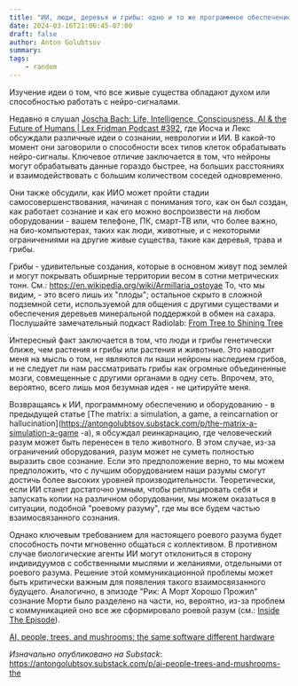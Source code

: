 ```yaml
---
title: "ИИ, люди, деревья и грибы: одно и то же программное обеспечение, разное оборудование"
date: 2024-03-16T21:06:45-07:00
draft: false
author: Anton Golubtsov
summary:
tags:
    - random
---
```


Изучение идеи о том, что все живые существа обладают духом или способностью работать с нейро-сигналами.

Недавно я слушал [Joscha Bach: Life, Intelligence, Consciousness, AI & the Future of Humans | Lex Fridman Podcast #392](https://www.youtube.com/watch?v=e8qJsk1j2zE), где Йосча и Лекс обсуждали различные идеи о сознании, неврологии и ИИ. В какой-то момент они заговорили о способности всех типов клеток обрабатывать нейро-сигналы. Ключевое отличие заключается в том, что нейроны могут обрабатывать данные гораздо быстрее, на больших расстояниях и взаимодействовать с большим количеством соседей одновременно.

Они также обсудили, как ИИО может пройти стадии самосовершенствования, начиная с понимания того, как он был создан, как работает сознание и как его можно воспроизвести на любом оборудовании - вашем телефоне, ПК, смарт-ТВ или, что более важно, на био-компьютерах, таких как люди, животные, и с некоторыми ограничениями на другие живые существа, такие как деревья, трава и грибы.

Грибы - удивительные создания, которые в основном живут под землей и могут покрывать обширные территории весом в сотни метрических тонн. См.: https://en.wikipedia.org/wiki/Armillaria_ostoyae То, что мы видим, - это всего лишь их "плоды"; остальное скрыто в сложной подземной сети, используемой для общения с другими существами и обеспечения деревьев минеральной поддержкой в обмен на сахара. Послушайте замечательный подкаст Radiolab: [From Tree to Shining Tree](https://radiolab.org/podcast/from-tree-to-shining-tree)

Интересный факт заключается в том, что люди и грибы генетически ближе, чем растения и грибы или растения и животные. Это наводит меня на мысль о том, не являются ли наши нейроны наследием грибов, и не следует ли нам рассматривать грибы как огромные объединенные мозги, совмещенные с другими органами в одну сеть. Впрочем, это, вероятно, всего лишь моя безумная идея - не цитируйте меня.

Возвращаясь к ИИ, программному обеспечению и оборудованию - в предыдущей статье [The matrix: a simulation, a game, a reincarnation or hallucination](https://antongolubtsov.substack.com/p/the-matrix-a-simulation-a-game -a), я обсуждал реинкарнацию, где человеческий разум может быть перенесен в тело животного. В этом случае, из-за ограничений оборудования, разум может не суметь полностью выразить свое сознание. Если это предположение верно, то мы можем предположить, что с лучшим оборудованием наши разумы смогут достичь более высоких уровней производительности. Теоретически, если ИИ станет достаточно умным, чтобы реплицировать себя и запускать копии на различном оборудовании, мы можем оказаться в ситуации, подобной "роевому разуму", где мы все будем частью взаимосвязанного сознания.

Однако ключевым требованием для настоящего роевого разума будет способность почти мгновенно общаться с коллективом. В противном случае биологические агенты ИИ могут отклониться в сторону индивидуумов с собственными мыслями и желаниями, отдельными от роевого разума. Решение этой коммуникационной проблемы может быть критически важным для появления такого взаимосвязанного будущего. Аналогично, в эпизоде "Рик: А Морт Хорошо Прожил" сознание Морти было разделено на части, но, вероятно, из-за проблем с коммуникацией оно все же сформировало роевой разум (см.: [Inside The Episode](https://www.youtube.com/watch?v=1joFC1ZAGcE)).

[AI, people, trees, and mushrooms: the same software different hardware](https://open.substack.com/pub/antongolubtsov/p/ai-people-trees-and-mushrooms-the?r=16xcuu&utm_campaign=post&utm_medium=web&showWelcomeOnShare=true)

_Изначально опубликовано на Substack_: https://antongolubtsov.substack.com/p/ai-people-trees-and-mushrooms-the
